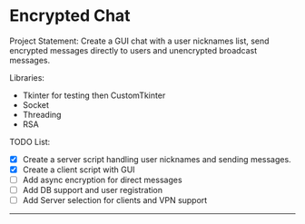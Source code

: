 ﻿# Encrypted Chat

Project Statement:
Create a GUI chat with a user nicknames list, send encrypted messages directly to users and unencrypted broadcast messages.

Libraries:
- Tkinter for testing then CustomTkinter
- Socket
- Threading
- RSA

TODO List:
- [x] Create a server script handling user nicknames and sending messages.
- [x] Create a client script with GUI
- [ ] Add async encryption for direct messages
- [ ] Add DB support and user registration
- [ ] Add Server selection for clients and VPN support

---
